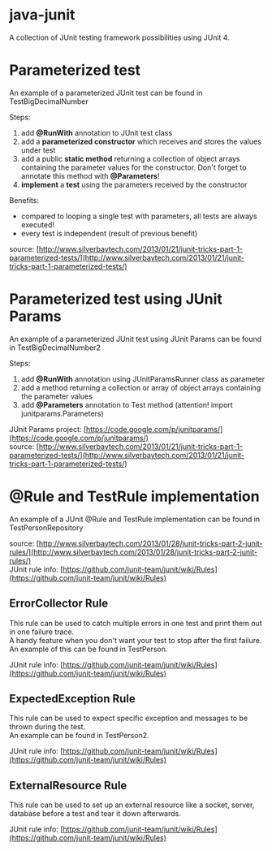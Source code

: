 java-junit
==========

A collection of JUnit testing framework possibilities using JUnit 4.

# Parameterized test

An example of a parameterized JUnit test can be found in TestBigDecimalNumber  

Steps:  
1. add **@RunWith** annotation to JUnit test class  
2. add a **parameterized constructor** which receives and stores the values under test  
3. add a public **static method** returning a collection of object arrays containing the parameter values for the constructor.  Don't forget to annotate this method with **@Parameters**!  
4. **implement** a **test** using the parameters received by the constructor  
  
Benefits:
- compared to looping a single test with parameters, all tests are always executed!  
- every test is independent (result of previous benefit)  
  
source: [http://www.silverbaytech.com/2013/01/21/junit-tricks-part-1-parameterized-tests/](http://www.silverbaytech.com/2013/01/21/junit-tricks-part-1-parameterized-tests/)  
  
# Parameterized test using JUnit Params  
  
An example of a parameterized JUnit test using JUnit Params can be found in TestBigDecimalNumber2
  
Steps:  
1. add **@RunWith** annotation using JUnitParamsRunner class as parameter  
2. add a method returning a collection or array of object arrays containing the parameter values  
3. add **@Parameters** annotation to Test method (attention! import junitparams.Parameters)  
  
JUnit Params project: [https://code.google.com/p/junitparams/](https://code.google.com/p/junitparams/)  
source: [http://www.silverbaytech.com/2013/01/21/junit-tricks-part-1-parameterized-tests/](http://www.silverbaytech.com/2013/01/21/junit-tricks-part-1-parameterized-tests/)  
  
# @Rule and TestRule implementation  
  
An example of a JUnit @Rule and TestRule implementation can be found in TestPersonRepository

source: [http://www.silverbaytech.com/2013/01/28/junit-tricks-part-2-junit-rules/](http://www.silverbaytech.com/2013/01/28/junit-tricks-part-2-junit-rules/)  
JUnit rule info: [https://github.com/junit-team/junit/wiki/Rules](https://github.com/junit-team/junit/wiki/Rules)
  
## ErrorCollector Rule  
  
This rule can be used to catch multiple errors in one test and print them out in one failure trace.  
A handy feature when you don't want your test to stop after the first failure.  
An example of this can be found in TestPerson.  
  
JUnit rule info: [https://github.com/junit-team/junit/wiki/Rules](https://github.com/junit-team/junit/wiki/Rules)
  
## ExpectedException Rule  
  
This rule can be used to expect specific exception and messages to be thrown during the test.  
An example can be found in TestPerson2.  
  
JUnit rule info: [https://github.com/junit-team/junit/wiki/Rules](https://github.com/junit-team/junit/wiki/Rules)  
  
## ExternalResource Rule  
  
This rule can be used to set up an external resource like a socket, server, database before a test and tear it down afterwards.  
  
JUnit rule info: [https://github.com/junit-team/junit/wiki/Rules](https://github.com/junit-team/junit/wiki/Rules)  
